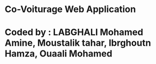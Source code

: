 # Co-Voiturage Web Application
# Coded by : LABGHALI Mohamed Amine, Moustalik tahar, Ibrghoutn Hamza, Ouaali Mohamed
